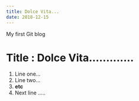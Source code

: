 ```yaml
---
title: Dolce Vita...
date: 2018-12-15
---
```


My first Git blog

# Title :   Dolce Vita.............

1. Line one...
2. Line two...
3. **etc**
4. Next line .....
